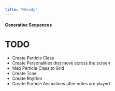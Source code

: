 ```yaml
---
title: "Melody"
---
```

#### Generative Sequences

# TODO
* Create Particle Class
* Create Personalities that move across the screen
* Map Particle Class to Grid
* Create Tone
* Create Rhythm
* Create Particle Animations after notes are played
